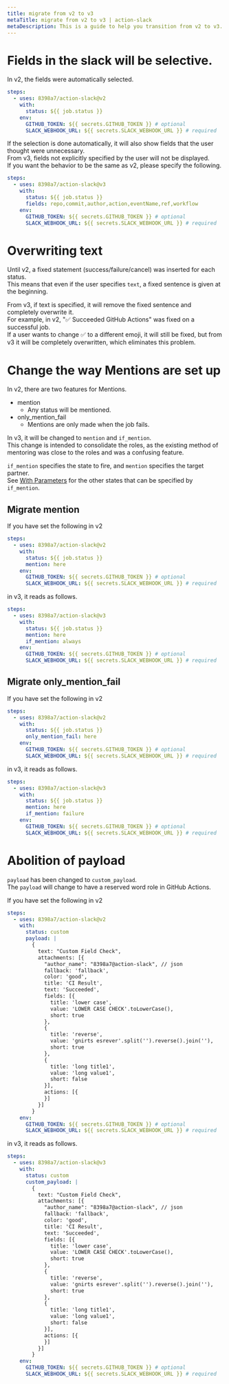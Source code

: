 ```yaml
---
title: migrate from v2 to v3
metaTitle: migrate from v2 to v3 | action-slack
metaDescription: This is a guide to help you transition from v2 to v3.
---
```


# Fields in the slack will be selective.

In v2, the fields were automatically selected.

```yaml
steps:
  - uses: 8398a7/action-slack@v2
    with:
      status: ${{ job.status }}
    env:
      GITHUB_TOKEN: ${{ secrets.GITHUB_TOKEN }} # optional
      SLACK_WEBHOOK_URL: ${{ secrets.SLACK_WEBHOOK_URL }} # required
```

If the selection is done automatically, it will also show fields that the user thought were unnecessary.  
From v3, fields not explicitly specified by the user will not be displayed.  
If you want the behavior to be the same as v2, please specify the following.

```yaml
steps:
  - uses: 8398a7/action-slack@v3
    with:
      status: ${{ job.status }}
      fields: repo,commit,author,action,eventName,ref,workflow
    env:
      GITHUB_TOKEN: ${{ secrets.GITHUB_TOKEN }} # optional
      SLACK_WEBHOOK_URL: ${{ secrets.SLACK_WEBHOOK_URL }} # required
```

# Overwriting text

Until v2, a fixed statement (success/failure/cancel) was inserted for each status.  
This means that even if the user specifies `text`, a fixed sentence is given at the beginning.

From v3, if text is specified, it will remove the fixed sentence and completely overwrite it.  
For example, in v2, ":white_check_mark: Succeeded GitHub Actions" was fixed on a successful job.  
If a user wants to change :white_check_mark: to a different emoji, it will still be fixed, but from v3 it will be completely overwritten, which eliminates this problem.

# Change the way Mentions are set up

In v2, there are two features for Mentions.

- mention
  - Any status will be mentioned.
- only_mention_fail
  - Mentions are only made when the job fails.

In v3, it will be changed to `mention` and `if_mention`.  
This change is intended to consolidate the roles, as the existing method of mentoring was close to the roles and was a confusing feature.

`if_mention` specifies the state to fire, and `mention` specifies the target partner.  
See [With Parameters](/with) for the other states that can be specified by `if_mention`.

## Migrate mention

If you have set the following in v2

```yaml
steps:
  - uses: 8398a7/action-slack@v2
    with:
      status: ${{ job.status }}
      mention: here
    env:
      GITHUB_TOKEN: ${{ secrets.GITHUB_TOKEN }} # optional
      SLACK_WEBHOOK_URL: ${{ secrets.SLACK_WEBHOOK_URL }} # required
```

in v3, it reads as follows.

```yaml
steps:
  - uses: 8398a7/action-slack@v3
    with:
      status: ${{ job.status }}
      mention: here
      if_mention: always
    env:
      GITHUB_TOKEN: ${{ secrets.GITHUB_TOKEN }} # optional
      SLACK_WEBHOOK_URL: ${{ secrets.SLACK_WEBHOOK_URL }} # required
```

## Migrate only_mention_fail

If you have set the following in v2

```yaml
steps:
  - uses: 8398a7/action-slack@v2
    with:
      status: ${{ job.status }}
      only_mention_fail: here
    env:
      GITHUB_TOKEN: ${{ secrets.GITHUB_TOKEN }} # optional
      SLACK_WEBHOOK_URL: ${{ secrets.SLACK_WEBHOOK_URL }} # required
```

in v3, it reads as follows.

```yaml
steps:
  - uses: 8398a7/action-slack@v3
    with:
      status: ${{ job.status }}
      mention: here
      if_mention: failure
    env:
      GITHUB_TOKEN: ${{ secrets.GITHUB_TOKEN }} # optional
      SLACK_WEBHOOK_URL: ${{ secrets.SLACK_WEBHOOK_URL }} # required
```

# Abolition of payload

`payload` has been changed to `custom_payload`.  
The `payload` will change to have a reserved word role in GitHub Actions.

If you have set the following in v2

```yaml
steps:
  - uses: 8398a7/action-slack@v2
    with:
      status: custom
      payload: |
        {
          text: "Custom Field Check",
          attachments: [{
            "author_name": "8398a7@action-slack", // json
            fallback: 'fallback',
            color: 'good',
            title: 'CI Result',
            text: 'Succeeded',
            fields: [{
              title: 'lower case',
              value: 'LOWER CASE CHECK'.toLowerCase(),
              short: true
            },
            {
              title: 'reverse',
              value: 'gnirts esrever'.split('').reverse().join(''),
              short: true
            },
            {
              title: 'long title1',
              value: 'long value1',
              short: false
            }],
            actions: [{
            }]
          }]
        }
    env:
      GITHUB_TOKEN: ${{ secrets.GITHUB_TOKEN }} # optional
      SLACK_WEBHOOK_URL: ${{ secrets.SLACK_WEBHOOK_URL }} # required
```

in v3, it reads as follows.

```yaml
steps:
  - uses: 8398a7/action-slack@v3
    with:
      status: custom
      custom_payload: |
        {
          text: "Custom Field Check",
          attachments: [{
            "author_name": "8398a7@action-slack", // json
            fallback: 'fallback',
            color: 'good',
            title: 'CI Result',
            text: 'Succeeded',
            fields: [{
              title: 'lower case',
              value: 'LOWER CASE CHECK'.toLowerCase(),
              short: true
            },
            {
              title: 'reverse',
              value: 'gnirts esrever'.split('').reverse().join(''),
              short: true
            },
            {
              title: 'long title1',
              value: 'long value1',
              short: false
            }],
            actions: [{
            }]
          }]
        }
    env:
      GITHUB_TOKEN: ${{ secrets.GITHUB_TOKEN }} # optional
      SLACK_WEBHOOK_URL: ${{ secrets.SLACK_WEBHOOK_URL }} # required
```
